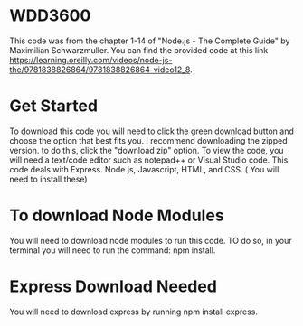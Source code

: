 # WDD3600
This code was from the chapter 1-14 of "Node.js - The Complete Guide" by Maximilian Schwarzmuller. You can find the provided code at this link https://learning.oreilly.com/videos/node-js-the/9781838826864/9781838826864-video12_8.
# Get Started
To download this code you will need to click the green download button and choose the option that best fits you. I recommend downloading the zipped version. to do this, click the "download zip" option. To view the code, you will need a text/code editor such as notepad++ or Visual Studio code. This code deals with Express. Node.js, Javascript, HTML, and CSS. ( You will need to install these)
# To download Node Modules
You will need to download node modules to run this code. TO do so, in your terminal you will need to run the command: npm install.
# Express Download Needed
You will need to download express by running npm install express.

